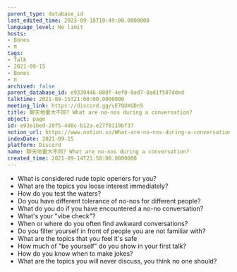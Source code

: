 ```yaml
---
parent_type: database_id
last_edited_time: 2023-09-18T10:49:00.0000000
language_level: No limit
hosts:
- Bones
- π
tags:
- Talk
- 2021-09-15
- Bones
- π
archived: false
parent_database_id: e9339446-880f-4ef0-8ad7-8ad1f507dded
talktime: 2021-09-15T21:00:00.0000000
meeting_link: https://discord.gg/vE7QUXGDnS
title: 聊天地雷大不同? What are no-nos during a conversation?
object: page
id: e93e1bed-20f5-4d8c-b12a-e27f8119bf37
notion_url: https://www.notion.so/What-are-no-nos-during-a-conversation-e93e1bed20f54d8cb12ae27f8119bf37
indexDate: 2021-09-15
platform: Discord
name: 聊天地雷大不同? What are no-nos during a conversation?
created_time: 2021-09-14T21:58:00.0000000
---
```



   - What is considered rude topic openers for you?
   - What are the topics you loose interest immediately?
   - How do you test the waters?
   - Do you have different tolerance of no-nos for different people?
   - What do you do if you have encountered a no-no conversation? 
   - What's your "vibe check"?
   - When or where do you often find awkward conversations?
   - Do you filter yourself in front of people you are not familiar with?
   - What are the topics that you feel it's safe
   - How much of "be yourself" do you show in your first talk?
   - How do you know when to make jokes?
   - What are the topics you will never discuss, you think no one should?









